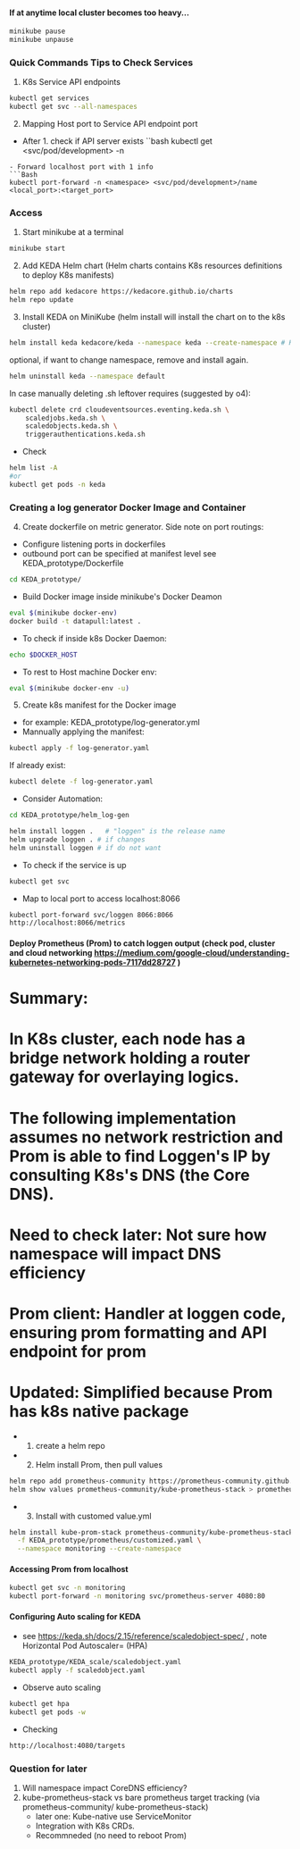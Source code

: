 #### If at anytime local cluster becomes too heavy... 

```bash
minikube pause
minikube unpause
```

### Quick Commands Tips to Check Services ###

1. K8s Service API endpoints
```Bash
kubectl get services
kubectl get svc --all-namespaces

```

2. Mapping Host port to Service API endpoint port

- After 1. check if API server exists
``bash
kubectl get <svc/pod/development> -n <namespace>
```
- Forward localhost port with 1 info
```Bash
kubectl port-forward -n <namespace> <svc/pod/development>/name <local_port>:<target_port>  

```

### Access 

1. Start minikube at a terminal
```bash 
minikube start
```

2. Add KEDA Helm chart  (Helm charts contains K8s resources definitions to deploy K8s manifests)

```bash
helm repo add kedacore https://kedacore.github.io/charts
helm repo update
```

3. Install KEDA on MiniKube (helm install will install the chart on to the k8s cluster)
```bash
helm install keda kedacore/keda --namespace keda --create-namespace # KEDA can be namespaced, thought the CRDs it controll remain unaffected.
```
optional, if want to change namespace, remove and install again.
```bash
helm uninstall keda --namespace default
```
In case manually deleting .sh leftover requires (suggested by o4):
```bash
kubectl delete crd cloudeventsources.eventing.keda.sh \
    scaledjobs.keda.sh \
    scaledobjects.keda.sh \
    triggerauthentications.keda.sh
```

- Check
```bash
helm list -A
#or 
kubectl get pods -n keda

```

### Creating a log generator Docker Image and Container 

4. Create dockerfile on metric generator. 
Side note on port routings:
- Configure listening ports in dockerfiles 
- outbound port can be specified at manifest level 
see KEDA_prototype/Dockerfile 

```bash 
cd KEDA_prototype/
```
- Build Docker image inside minikube's Docker Deamon

```bash
eval $(minikube docker-env)  
docker build -t datapull:latest .
```

- To check if inside k8s Docker Daemon:
```bash
echo $DOCKER_HOST
```

- To rest to Host machine Docker env:
```bash
eval $(minikube docker-env -u)
```

5. Create k8s manifest for the Docker image 
- for example:
KEDA_prototype/log-generator.yml 
- Mannually applying the manifest:
```bash
kubectl apply -f log-generator.yaml
```

If already exist:
```bash
kubectl delete -f log-generator.yaml
```
- Consider Automation: 
```bash
cd KEDA_prototype/helm_log-gen

helm install loggen .   # "loggen" is the release name
helm upgrade loggen . # if changes
helm uninstall loggen # if do not want 

```

- To check if the service is up 
```bash 
kubectl get svc
```
- Map to local port  to access localhost:8066
```bash 
kubectl port-forward svc/loggen 8066:8066
http://localhost:8066/metrics

```

#### Deploy Prometheus (Prom) to catch loggen output (check pod, cluster and cloud networking https://medium.com/google-cloud/understanding-kubernetes-networking-pods-7117dd28727 )
# Summary: 

# In K8s cluster, each node has a bridge network holding a router gateway for overlaying logics. 
# The following implementation assumes no network restriction and Prom is able to find Loggen's IP by consulting K8s's DNS (the Core DNS).
# Need to check later: Not sure how namespace will impact DNS efficiency 

# Prom client: Handler at loggen code, ensuring prom formatting and API endpoint for prom

# Updated: Simplified because Prom has k8s native package
- 1. create a helm repo 

- 2. Helm install Prom, then pull values

```bash 
helm repo add prometheus-community https://prometheus-community.github.io/helm-charts
helm show values prometheus-community/kube-prometheus-stack > prometheus/values.yaml
```
- 3. Install with customed value.yml
```bash
helm install kube-prom-stack prometheus-community/kube-prometheus-stack \
  -f KEDA_prototype/prometheus/customized.yaml \
  --namespace monitoring --create-namespace
```



#### Accessing Prom from localhost

```bash
kubectl get svc -n monitoring 
kubectl port-forward -n monitoring svc/prometheus-server 4080:80
```





#### Configuring Auto scaling for KEDA

- see  https://keda.sh/docs/2.15/reference/scaledobject-spec/ , note Horizontal Pod Autoscaler= (HPA)
```bash
KEDA_prototype/KEDA_scale/scaledobject.yaml 
kubectl apply -f scaledobject.yaml
```

- Observe auto scaling

```bash
kubectl get hpa
kubectl get pods -w

```
- Checking 
```bash
http://localhost:4080/targets
```


### Question for later

1. Will namespace impact CoreDNS efficiency? 
2. kube-prometheus-stack vs bare prometheus target tracking (via prometheus-community/ kube-prometheus-stack)
      - later one: Kube-native use ServiceMonitor 
      - Integration with K8s CRDs. 
      - Recommneded (no need to reboot Prom)